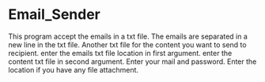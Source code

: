 # Email_Sender
This program accept the emails in a txt file. The emails are separated in a new line in the txt file.
Another txt file for the content you want to send to recipient.
enter the emails txt file location in first argument.
enter the content txt file in second argument.
Enter your mail and password.
Enter the location if you have any file attachment.
